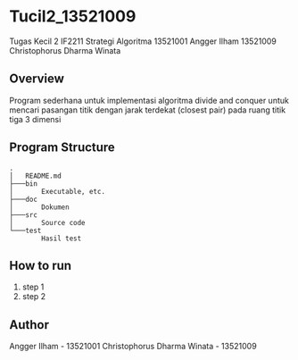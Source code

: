 # Tucil2_13521009
Tugas Kecil 2 IF2211 Strategi Algoritma 
13521001 Angger Ilham
13521009 Christophorus Dharma Winata

## Overview
Program sederhana untuk implementasi algoritma divide and conquer untuk mencari pasangan titik dengan jarak terdekat (closest pair) pada ruang titik tiga 3 dimensi

## Program Structure
```
.
│   README.md
├───bin
│       Executable, etc.
├───doc
│       Dokumen 
├───src
│       Source code
└───test
        Hasil test
```
## How to run
1. step 1
2. step 2

## Author
Angger Ilham - 13521001
Christophorus Dharma Winata - 13521009
